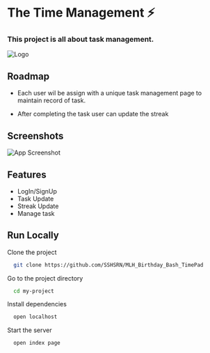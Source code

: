 
# The Time Management ⚡

### This project is all about task management.


![Logo](https://startinfinity.s3.us-east-2.amazonaws.com/production/blog/post/5/main/1SvzKctRCi8bwB0QPdOZkBP0pRhsOqZpl0wjs6y0.png)


## Roadmap

- Each user wil be assign with a unique task management page to maintain record of task. 

- After completing the task user can update the streak


## Screenshots

![App Screenshot](https://www.linkpicture.com/q/Screenshot-2022-07-31-131523.png)


## Features

- LogIn/SignUp
- Task Update
- Streak Update
- Manage task


## Run Locally

Clone the project

```bash
  git clone https://github.com/SSHSRN/MLH_Birthday_Bash_TimePad
```

Go to the project directory

```bash
  cd my-project
```

Install dependencies

```bash
  open localhost
```

Start the server

```bash
  open index page
```

